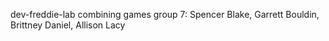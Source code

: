 dev-freddie-lab
combining games
group 7: Spencer Blake, Garrett Bouldin, Brittney Daniel, Allison Lacy
